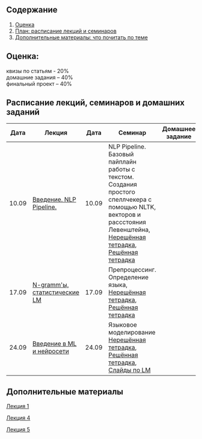 ## Содержание
1. [Оценка](#score)
2. [План: расписание лекций и семинаров](#sched)
3. [Дополнительные материалы: что почитать по теме](#add)

## Оценка:<br><a name="score"/>
квизы по статьям - 20%<br>
домашние задания – 40% <br>
финальный проект – 40%<br>

## Расписание лекций, семинаров и домашних заданий<a name="sched"/>
|Дата|Лекция|Дата|Семинар|Домашнее задание|Ридинг|Дедлайн|
|-|-|-|-|-|-|-|
|10.09|[Введение. NLP Pipeline.](https://github.com/AlexanderOrloff/hse-nlp/blob/2024/2025/3rd_year/slides/1-intro.pdf)|10.09| NLP Pipeline. Базовый пайплайн работы с текстом. Создания простого спеллчекера с помощью NLTK, векторов и рассстояния Левенштейна, [Нерешённая тетрадка](seminars/sem1_pipeline_clean.ipynb), [Решённая тетрадка](seminars/sem1_pipeline_done.ipynb)||
|17.09|[N-gramm'ы, статистические LM](https://github.com/AlexanderOrloff/hse-nlp/tree/2024/2025/3rd_year/slides) |17.09|Препроцессинг. Определение языка, [Нерешённая тетрадка](seminars/sem2_language_detection_empty.ipynb), [Решённая тетрадка](seminars/sem2_language_detection_done.ipynb)||[ридинг часть1](https://www.ruder.io/word-embeddings-1/) [ридинг часть2](https://www.ruder.io/word-embeddings-softmax/) [ридинг часть3](https://www.ruder.io/secret-word2vec/) [домашка](https://github.com/AlexanderOrloff/hse-nlp/blob/2024/2025/3rd_year/Hometask_1.md)|домашка к 29.09 23:59, ридинг к 30.09
|24.09|[Введение в ML и нейросети](https://github.com/AlexanderOrloff/hse-nlp/blob/2024/2025/3rd_year/slides/3-ml.pptx) |24.09|Языковое моделирование [Нерешённая тетрадка](seminars/sem3_language_Modeling_empty.ipynb), [Решённая тетрадка](seminars/sem3_language_modeling_done.ipynb), [Слайды по LM](https://docs.google.com/presentation/d/1fNmoLt0ibjpRZZ8yBwZm_w9Frcd15ye4TVDPbh5yJNQ/edit?usp=sharing)|||ридинг|

## Дополнительные материалы<a name="add"/>
[Лекция 1](Notes/1-intro.md)

[Лекция 4](Notes/4-pos.md)

[Лекция 5](Notes/5-parsing.md)
